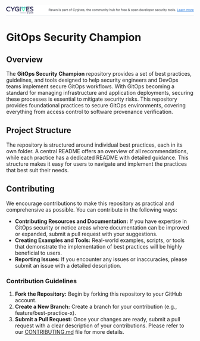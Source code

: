 <a href="https://cycode.com/cygives/" alt="GitOps Security Champion is part of Cygives, the community hub for free & open developer security tools."/>
  <picture>
    <source media="(prefers-color-scheme: dark)" srcset="./static/Cygives-darkmode.svg">
    <source media="(prefers-color-scheme: light)" srcset="./static/Cygives-lightmode.svg">
    <img alt="Cygives Banner" src="./static/Cygives-lightmode.svg">
  </picture>
</a>

# GitOps Security Champion

## Overview
The **GitOps Security Champion** repository provides a set of best practices, guidelines, and tools designed to help security engineers and DevOps teams implement secure GitOps workflows. With GitOps becoming a standard for managing infrastructure and application deployments, securing these processes is essential to mitigate security risks. This repository provides foundational practices to secure GitOps environments, covering everything from access control to software provenance verification.

## Project Structure
The repository is structured around individual best practices, each in its own folder. A central README offers an overview of all recommendations, while each practice has a dedicated README with detailed guidance. This structure makes it easy for users to navigate and implement the practices that best suit their needs.

## Contributing
We encourage contributions to make this repository as practical and comprehensive as possible. You can contribute in the following ways:
- **Contributing Resources and Documentation:** If you have expertise in GitOps security or notice areas where documentation can be improved or expanded, submit a pull request with your suggestions.
- **Creating Examples and Tools:** Real-world examples, scripts, or tools that demonstrate the implementation of best practices will be highly beneficial to users.
- **Reporting Issues:** If you encounter any issues or inaccuracies, please submit an issue with a detailed description.

### Contribution Guidelines
1. **Fork the Repository:** Begin by forking this repository to your GitHub account.
2. **Create a New Branch:** Create a branch for your contribution (e.g., feature/best-practice-x).
3. **Submit a Pull Request:** Once your changes are ready, submit a pull request with a clear description of your contributions.
Please refer to our [CONTRIBUTING.md](CONTRIBUTING.md) file for more details.